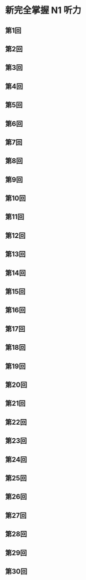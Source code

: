# 新完全掌握 N1 听力

## 第1回

## 第2回

## 第3回

## 第4回

## 第5回

## 第6回

## 第7回

## 第8回

## 第9回

## 第10回

## 第11回

## 第12回

## 第13回

## 第14回

## 第15回

## 第16回

## 第17回

## 第18回

## 第19回

## 第20回

## 第21回

## 第22回

## 第23回

## 第24回

## 第25回

## 第26回

## 第27回

## 第28回

## 第29回

## 第30回

